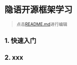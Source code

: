 # 隐语开源框架学习

> 点击[README.md](https://github.com/Stu-Yang/HITSZ-SecurityGroup-MPC/edit/main/mpc/mpc-research/mpc-library/secretflow/README.md)进行编辑


## 1. 快速入门


## 2. xxx
